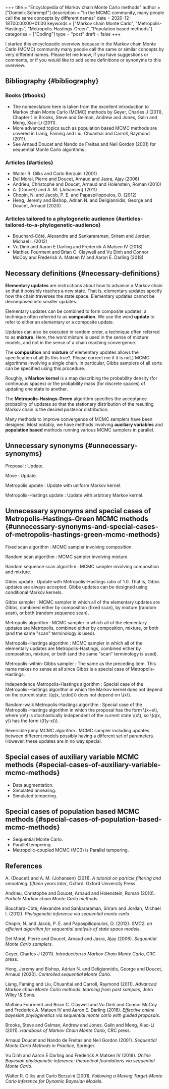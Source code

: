 +++
title = "Encyclopedia of Markov chain Monte Carlo methods"
author = ["Dominik Schrempf"]
description = "In the MCMC community, many people call the same concepts by different names"
date = 2020-12-18T00:00:00+01:00
keywords = ["Markov chain Monte Carlo", "Metropolis-Hastings", "Metropolis-Hastings-Green", "Population based methods"]
categories = ["Coding"]
type = "post"
draft = false
+++

I started this encyclopedic overview because in the Markov chain Monte Carlo
(MCMC) community many people call the same or similar concepts by very different
names. Please let me know, if you have suggestions or comments, or if you would
like to add some definitions or synonyms to this overview.


## Bibliography {#bibliography}


### Books {#books}

-   The nomenclature here is taken from the excellent introduction to Markov chain
    Monte Carlo (MCMC) methods by Geyer, Charles J (2011), Chapter 1 in
    Brooks, Steve and Gelman, Andrew and Jones, Galin and Meng, Xiao-Li (2011).
-   More advanced topics such as population based MCMC methods are covered in
    Liang, Faming and Liu, Chuanhai and Carroll, Raymond (2011).
-   See Arnaud Doucet and Nando de Freitas and Neil Gordon (2001) for sequential Monte Carlo algorithms.


### Articles {#articles}

-   Walter R. Gilks and Carlo Berzuini (2001)
-   Del Moral, Pierre and Doucet, Arnaud and Jasra, Ajay (2006)
-   Andrieu, Christophe and Doucet, Arnaud and Holenstein, Roman (2010)
-   A. {Doucet} and A. M. {Johansen} (2011)
-   Chopin, N. and Jacob, P. E. and Papaspiliopoulos, O. (2012)
-   Heng, Jeremy and Bishop, Adrian N. and Deligiannidis, George and Doucet, Arnaud (2020)


### Articles tailored to a phylogenetic audience {#articles-tailored-to-a-phylogenetic-audience}

-   Bouchard-Côté, Alexandre and Sankararaman, Sriram and Jordan, Michael I. (2012)
-   Vu Dinh and Aaron E Darling and Frederick A Matsen IV (2018)
-   Mathieu Fourment and Brian C. Claywell and Vu Dinh and Connor McCoy and Frederick A. Matsen IV and Aaron E. Darling (2018)


## Necessary definitions {#necessary-definitions}

**Elementary updates** are instructions about how to advance a Markov chain so
that it possibly reaches a new state. That is, elementary updates specify how
the chain traverses the state space. Elementary updates cannot be decomposed
into smaller updates.

Elementary updates can be combined to form composite updates, a technique often
referred to as **composition**. We use the word **update** to refer to either an
elementary or a composite update.

Updates can also be executed in random order, a technique often referred to as
**mixture**. Here, the word mixture is used in the sense of mixture models, and
not in the sense of a chain reaching convergence.

The **composition** and **mixture** of elementary updates allows the specification
of all (Is this true?, Please correct me if it is not.) MCMC algorithms
involving a single chain. In particular, Gibbs samplers of all sorts can be
specified using this procedure.

Roughly, a **Markov kernel** is a map describing the probability density (for
continuous spaces) or the probability mass (for discrete spaces) of updating one
state to another.

The **Metropolis-Hasings-Green** algorithm specifies the acceptance probability of
updates so that the stationary distribution of the resulting Markov chain is the
desired posterior distribution.

Many methods to improve convergence of MCMC samplers have been designed. Most
notably, we have methods involving **auxiliary variables** and **population based**
methods running various MCMC samplers in parallel.


## Unnecessary synonyms {#unnecessary-synonyms}

Proposal
: Update.

Move
: Update.

Metropolis update
: Update with uniform Markov kernel.

Metropolis-Hastings update
: Update with arbitrary Markov kernel.


## Unnecessary synonyms and special cases of Metropolis-Hastings-Green MCMC methods {#unnecessary-synonyms-and-special-cases-of-metropolis-hastings-green-mcmc-methods}

Fixed scan algorithm
: MCMC sampler involving composition.

Random scan algorithm
: MCMC sampler involving mixture.

Random sequence scan algorithm
: MCMC sampler involving composition and mixture.

Gibbs update
: Update with Metropolis-Hastings ratio of 1.0. That is, Gibbs
    updates are always accepted. Gibbs updates can be designed using conditional
    Markov kernels.

Gibbs sampler
: MCMC sampler in which all of the elementary updates are
    Gibbs, combined either by composition (fixed scan), by mixture (random scan),
    or both (random sequence scan).

Metropolis algorithm
: MCMC sampler in which all of the elementary updates
    are Metropolis, combined either by composition, mixture, or both (and the same
    "scan" terminology is used).

Metropolis-Hastings algorithm
: MCMC sampler in which all of the elementary
    updates are Metropolis-Hastings, combined either by composition, mixture, or
    both (and the same "scan" terminology is used).

Metropolis-within-Gibbs sampler
: The same as the preceding item. This name
    makes no sense at all since Gibbs is a special case of Metropolis-Hastings.

Independence Metropolis-Hastings algorithm
: Special case of the
    Metropolis-Hastings algorithm in which the Markov kernel does not depend on
    the current state: \\(q(x, \cdot)\\) does not depend on \\(x\\).

Random-walk Metropolis-Hastings algorithm
: Special case of the
    Metropolis-Hastings algorithm in which the proposal has the form \\(x+e\\),
    where \\(e\\) is stochastically independent of the current state \\(x\\), so
    \\(q(x, y\\) has the form \\(f(y-x)\\).

Reversible jump MCMC algorithm
: MCMC sampler including updates between
    different models possibly having a different set of parameters. However, these
    updates are in no way special.


## Special cases of auxiliary variable MCMC methods {#special-cases-of-auxiliary-variable-mcmc-methods}

-   Data augmentation.
-   Simulated annealing.
-   Simulated tempering.


## Special cases of population based MCMC methods {#special-cases-of-population-based-mcmc-methods}

-   Sequential Monte Carlo.
-   Parallel tempering.
-   Metropolic-coupled MCMC (MC3) is Parallel tempering.

## References

A. {Doucet} and A. M. {Johansen} (2011). _A tutorial on particle filtering and smoothing: fifteen years later_, Oxford: Oxford University Press.

Andrieu, Christophe and Doucet, Arnaud and Holenstein, Roman (2010). _Particle Markov chain Monte Carlo methods_.

Bouchard-Côté, Alexandre and Sankararaman, Sriram and Jordan, Michael I. (2012). _Phylogenetic inference via sequential monte carlo_.

Chopin, N. and Jacob, P. E. and Papaspiliopoulos, O. (2012). _SMC2: an efficient algorithm for sequential analysis of state space models_.

Del Moral, Pierre and Doucet, Arnaud and Jasra, Ajay (2006). _Sequential Monte Carlo samplers_.

Geyer, Charles J (2011). _Introduction to Markov Chain Monte Carlo_, CRC press.

Heng, Jeremy and Bishop, Adrian N. and Deligiannidis, George and Doucet, Arnaud (2020). _Controlled sequential Monte Carlo_.

Liang, Faming and Liu, Chuanhai and Carroll, Raymond (2011). _Advanced Markov chain Monte Carlo methods: learning from past samples_, John Wiley \\&amp; Sons.

Mathieu Fourment and Brian C. Claywell and Vu Dinh and Connor McCoy and Frederick A. Matsen IV and Aaron E. Darling (2018). _Effective online bayesian phylogenetics via sequential monte carlo with guided proposals_.

Brooks, Steve and Gelman, Andrew and Jones, Galin and Meng, Xiao-Li (2011). _Handbook of Markov Chain Monte Carlo_, CRC press.

Arnaud Doucet and Nando de Freitas and Neil Gordon (2001). _Sequential Monte Carlo Methods in Practice_, Springer.

Vu Dinh and Aaron E Darling and Frederick A Matsen IV (2018). _Online Bayesian phylogenetic inference: theoretical foundations via sequential Monte Carlo_.

Walter R. Gilks and Carlo Berzuini (2001). _Following a Moving Target-Monte Carlo Inference for Dynamic Bayesian Models_.
